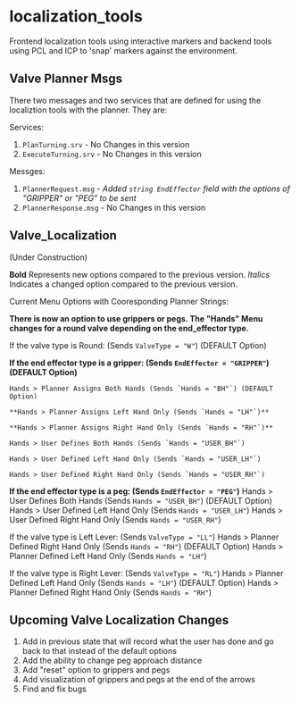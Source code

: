 localization_tools
==================

Frontend localization tools using interactive markers and backend tools using PCL and ICP to 'snap' markers against the environment.

Valve Planner Msgs
------------------

There two messages and two services that are defined for using the localiztion tools with the planner. They are:

Services:
1. `PlanTurning.srv` - No Changes in this version
2. `ExecuteTurning.srv` - No Changes in this version

Messges:
1. `PlannerRequest.msg` - *Added `string EndEffector` field with the options of "GRIPPER" or "PEG" to be sent*
2. `PlannerResponse.msg` - No Changes in this version


Valve_Localization
------------------

(Under Construction)

**Bold** Represents new options compared to the previous version.
*Italics* Indicates a changed option compared to the previous version.

Current Menu Options with Cooresponding Planner Strings:

**There is now an option to use grippers or pegs. The "Hands" Menu changes for a round valve depending on the end_effector type.**

If the valve type is Round: (Sends `ValveType = "W"`) (DEFAULT Option)

  **If the end effector type is a gripper: (Sends `EndEffector = "GRIPPER"`) (DEFAULT Option)**
  
    Hands > Planner Assigns Both Hands (Sends `Hands = "BH"`) (DEFAULT Option)
    
    **Hands > Planner Assigns Left Hand Only (Sends `Hands = "LH"`)**
    
    **Hands > Planner Assigns Right Hand Only (Sends `Hands = "RH"`)**
    
    Hands > User Defines Both Hands (Sends `Hands = "USER_BH"`)
    
    Hands > User Defined Left Hand Only (Sends `Hands = "USER_LH"`)
    
    Hands > User Defined Right Hand Only (Sends `Hands = "USER_RH"`)
    

  **If the end effector type is a peg: (Sends `EndEffector = "PEG"`)**
    Hands > User Defines Both Hands (Sends `Hands = "USER_BH"`) (DEFAULT Option)
    Hands > User Defined Left Hand Only (Sends `Hands = "USER_LH"`)
    Hands > User Defined Right Hand Only (Sends `Hands = "USER_RH"`)

If the valve type is Left Lever: (Sends `ValveType = "LL"`)
  Hands > Planner Defined Right Hand Only (Sends `Hands = "RH"`) (DEFAULT Option)
  Hands > Planner Defined Left Hand Only (Sends `Hands = "LH"`)

If the valve type is Right Lever: (Sends `ValveType = "RL"`)
  Hands > Planner Defined Left Hand Only (Sends `Hands = "LH"`) (DEFAULT Option)
  Hands > Planner Defined Right Hand Only (Sends `Hands = "RH"`)

Upcoming Valve Localization Changes
-----------------------------------
1. Add in previous state that will record what the user has done and go back to that instead of the default options
2. Add the ability to change peg approach distance
3. Add "reset" option to grippers and pegs
4. Add visualization of grippers and pegs at the end of the arrows
5. Find and fix bugs
